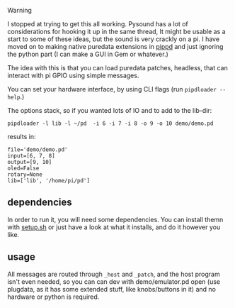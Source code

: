 > [!WARNING]  
> I stopped at trying to get this all working. Pysound has a lot of considerations for hooking it up in the same thread, It might be usable as a start to some of these ideas, but the sound is very crackly on a pi. I have moved on to making native puredata extensions in [pippd](https://github.com/konsumer/pipd/tree/main/drivers) and just ignoring the python part (I can make a GUI in Gem or whatever.)

The idea with this is that you can load puredata patches, headless, that can interact with pi GPIO using simple messages.

You can set your hardware interface, by using CLI flags (run `pipdloader --help`.)

The options stack, so if you wanted lots of IO and to add to the lib-dir:

```
pipdloader -l lib -l ~/pd  -i 6 -i 7 -i 8 -o 9 -o 10 demo/demo.pd
```

results in:

```
file='demo/demo.pd'
input=[6, 7, 8]
output=[9, 10]
oled=False
rotary=None
lib=['lib', '/home/pi/pd']
```


## dependencies

In order to run it, you will need some dependencies. You can install themn with [setup.sh](setup.sh) or just have a look at what it installs, and do it however you like.



## usage

All messages are routed through `_host` and `_patch`, and the host program isn't even needed, so you can can dev with demo/emulator.pd open (use plugdata, as it has some extended stuff, like knobs/buttons in it) and no hardware or python is required.
